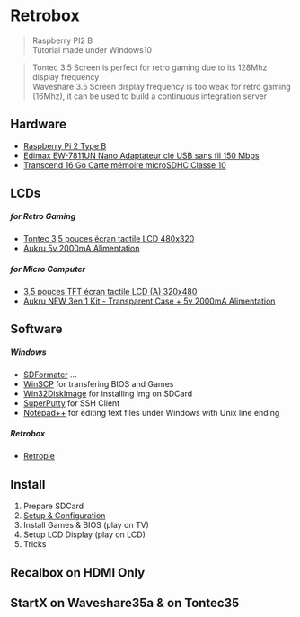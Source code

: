 # Retrobox

> Raspberry PI2 B<br>
> Tutorial made under Windows10

> Tontec 3.5 Screen is perfect for retro gaming due to its 128Mhz display frequency<br>
> Waveshare 3.5 Screen display frequency is too weak for retro gaming (16Mhz), it can be used to build a continuous integration server

## Hardware

- [Raspberry Pi 2 Type B](http://www.amazon.fr/dp/B00T2U7R7I)
- [Edimax EW-7811UN Nano Adaptateur clé USB sans fil 150 Mbps](http://www.amazon.fr/dp/B003MTTJOY)
- [Transcend 16 Go Carte mémoire microSDHC Classe 10](http://www.amazon.fr/dp/B00APCMMEK)

## LCDs 

##### for Retro Gaming

- [Tontec 3,5 pouces écran tactile LCD 480x320](http://www.amazon.fr/dp/B00OFLKPG4)
- [Aukru 5v 2000mA Alimentation](http://www.amazon.fr/dp/B00V07YY0Y)

##### for Micro Computer

- [3,5 pouces TFT écran tactile LCD (A) 320x480](http://www.amazon.fr/dp/B00SKOPWC4)
- [Aukru NEW 3en 1 Kit - Transparent Case + 5v 2000mA Alimentation](http://www.amazon.fr/dp/B00UCSO9G6)

## Software

##### Windows

- [SDFormater](https://www.sdcard.org/downloads/formatter_4/) ...
- [WinSCP](https://winscp.net/eng/docs/lang:fr) for transfering BIOS and Games
- [Win32DiskImage](http://sourceforge.net/projects/win32diskimager/) for installing img on SDCard
- [SuperPutty](https://github.com/jimradford/superputty) for SSH Client
- [Notepad++](https://notepad-plus-plus.org/fr/) for editing text files under Windows with Unix line ending

##### Retrobox

- [Retropie](https://github.com/RetroPie/RetroPie-Setup/wiki/First-Installation)

## Install

1. Prepare SDCard
2. [Setup & Configuration](./retrobox/02-setup_configuration.md)
3. Install Games & BIOS (play on TV)
4. Setup LCD Display (play on LCD)
5. Tricks
 
## Recalbox on HDMI Only

## StartX on Waveshare35a & on Tontec35
